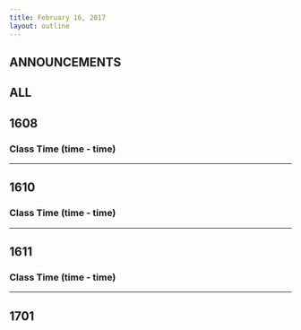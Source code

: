 ```yaml
---
title: February 16, 2017
layout: outline
---
```


## ANNOUNCEMENTS

## ALL

## 1608

### Class Time (time - time)

***

## 1610

### Class Time (time - time)

***

## 1611

### Class Time (time - time)

***

## 1701
